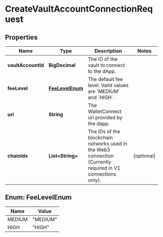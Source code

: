 

# CreateVaultAccountConnectionRequest


## Properties

| Name | Type | Description | Notes |
|------------ | ------------- | ------------- | -------------|
|**vaultAccountId** | **BigDecimal** | The ID of the vault to connect to the dApp. |  |
|**feeLevel** | [**FeeLevelEnum**](#FeeLevelEnum) | The default fee level. Valid values are &#x60;MEDIUM&#x60; and &#x60;HIGH&#x60;. |  |
|**uri** | **String** | The WalletConnect uri provided by the dapp. |  |
|**chainIds** | **List&lt;String&gt;** | The IDs of the blockchain networks used in the Web3 connection (Currently required in V1 connections only). |  [optional] |



## Enum: FeeLevelEnum

| Name | Value |
|---- | -----|
| MEDIUM | &quot;MEDIUM&quot; |
| HIGH | &quot;HIGH&quot; |



